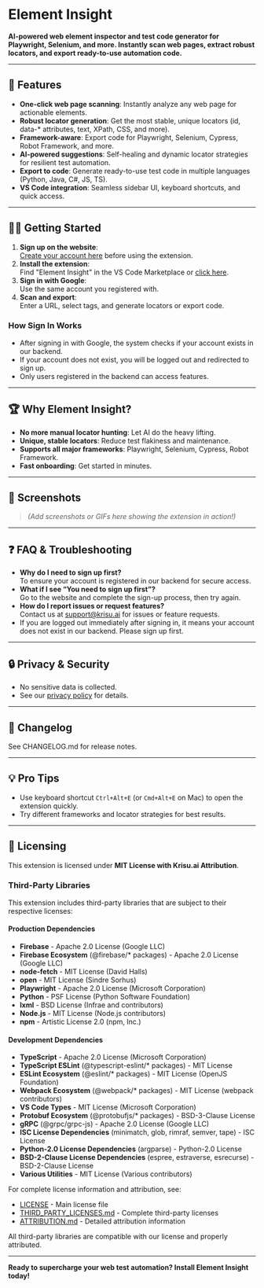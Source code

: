 # Element Insight

**AI-powered web element inspector and test code generator for Playwright, Selenium, and more. Instantly scan web pages, extract robust locators, and export ready-to-use automation code.**

---

## 🚀 Features

- **One-click web page scanning**: Instantly analyze any web page for actionable elements.
- **Robust locator generation**: Get the most stable, unique locators (id, data-* attributes, text, XPath, CSS, and more).
- **Framework-aware**: Export code for Playwright, Selenium, Cypress, Robot Framework, and more.
- **AI-powered suggestions**: Self-healing and dynamic locator strategies for resilient test automation.
- **Export to code**: Generate ready-to-use test code in multiple languages (Python, Java, C#, JS, TS).
- **VS Code integration**: Seamless sidebar UI, keyboard shortcuts, and quick access.

---

## 🧑‍💻 Getting Started

1. **Sign up on the website**:  
   [Create your account here](https://athios-frontend.onrender.com/auth) before using the extension.
2. **Install the extension**:  
   Find "Element Insight" in the VS Code Marketplace or [click here](https://marketplace.visualstudio.com/items?itemName=krisu.element-insight).
3. **Sign in with Google**:  
   Use the same account you registered with.
4. **Scan and export**:  
   Enter a URL, select tags, and generate locators or export code.

### How Sign In Works
- After signing in with Google, the system checks if your account exists in our backend.
- If your account does not exist, you will be logged out and redirected to sign up.
- Only users registered in the backend can access features.

---

## 🏆 Why Element Insight?

- **No more manual locator hunting**: Let AI do the heavy lifting.
- **Unique, stable locators**: Reduce test flakiness and maintenance.
- **Supports all major frameworks**: Playwright, Selenium, Cypress, Robot Framework.
- **Fast onboarding**: Get started in minutes.

---

## 📸 Screenshots

> *(Add screenshots or GIFs here showing the extension in action!)*

---

## ❓ FAQ & Troubleshooting

- **Why do I need to sign up first?**  
  To ensure your account is registered in our backend for secure access.
- **What if I see “You need to sign up first”?**  
  Go to the website and complete the sign-up process, then try again.
- **How do I report issues or request features?**  
  Contact us at support@krisu.ai for issues or feature requests.
- If you are logged out immediately after signing in, it means your account does not exist in our backend. Please sign up first.

---

## 🔒 Privacy & Security

- No sensitive data is collected.
- See our [privacy policy](https://krisu.ai/privacy) for details.

---

## 📝 Changelog

See CHANGELOG.md for release notes.

---

## 💡 Pro Tips

- Use keyboard shortcut `Ctrl+Alt+E` (or `Cmd+Alt+E` on Mac) to open the extension quickly.
- Try different frameworks and locator strategies for best results.

---

## 📄 Licensing

This extension is licensed under **MIT License with Krisu.ai Attribution**.

### Third-Party Libraries

This extension includes third-party libraries that are subject to their respective licenses:

#### Production Dependencies
- **Firebase** - Apache 2.0 License (Google LLC)
- **Firebase Ecosystem** (@firebase/* packages) - Apache 2.0 License (Google LLC)
- **node-fetch** - MIT License (David Halls)
- **open** - MIT License (Sindre Sorhus)
- **Playwright** - Apache 2.0 License (Microsoft Corporation)
- **Python** - PSF License (Python Software Foundation)
- **lxml** - BSD License (Infrae and contributors)
- **Node.js** - MIT License (Node.js contributors)
- **npm** - Artistic License 2.0 (npm, Inc.)

#### Development Dependencies
- **TypeScript** - Apache 2.0 License (Microsoft Corporation)
- **TypeScript ESLint** (@typescript-eslint/* packages) - MIT License
- **ESLint Ecosystem** (@eslint/* packages) - MIT License (OpenJS Foundation)
- **Webpack Ecosystem** (@webpack/* packages) - MIT License (webpack contributors)
- **VS Code Types** - MIT License (Microsoft Corporation)
- **Protobuf Ecosystem** (@protobufjs/* packages) - BSD-3-Clause License
- **gRPC** (@grpc/grpc-js) - Apache 2.0 License (Google LLC)
- **ISC License Dependencies** (minimatch, glob, rimraf, semver, tape) - ISC License
- **Python-2.0 License Dependencies** (argparse) - Python-2.0 License
- **BSD-2-Clause License Dependencies** (espree, estraverse, esrecurse) - BSD-2-Clause License
- **Various Utilities** - MIT License (Various contributors)

For complete license information and attribution, see:
- [LICENSE](LICENSE) - Main license file
- [THIRD_PARTY_LICENSES.md](THIRD_PARTY_LICENSES.md) - Complete third-party licenses
- [ATTRIBUTION.md](ATTRIBUTION.md) - Detailed attribution information

All third-party libraries are compatible with our license and properly attributed.

---

**Ready to supercharge your web test automation? Install Element Insight today!**

